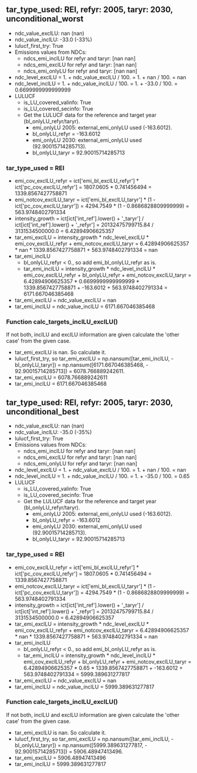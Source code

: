 

## tar_type_used: REI, refyr: 2005, taryr: 2030, unconditional_worst
- ndc_value_exclLU: nan (nan)
- ndc_value_inclLU: -33.0 (-33%)
- lulucf_first_try: True
- Emissions values from NDCs:
  - ndcs_emi_inclLU for refyr and taryr: [nan nan]
  - ndcs_emi_exclLU for refyr and taryr: [nan nan]
  - ndcs_emi_onlyLU for refyr and taryr: [nan nan]
- ndc_level_exclLU = 1. + ndc_value_exclLU / 100. = 1. + nan / 100. = nan
- ndc_level_inclLU = 1. + ndc_value_inclLU / 100. = 1. + -33.0 / 100. = 0.6699999999999999
- LULUCF
  - is_LU_covered_valinfo: True
  - is_LU_covered_secinfo: True
  - Get the LULUCF data for the reference and target year (bl_onlyLU_refyr/taryr).
    - emi_onlyLU 2005: external_emi_onlyLU used (-163.6012).
    - bl_onlyLU_refyr = -163.6012
    - emi_onlyLU 2030: external_emi_onlyLU used (92.90015714285713).
    - bl_onlyLU_taryr = 92.90015714285713
### tar_type_used = REI
- emi_cov_exclLU_refyr = ict['emi_bl_exclLU_refyr'] * ict['pc_cov_exclLU_refyr'] = 1807.0605 * 0.741456494 = 1339.8567427758871
- emi_notcov_exclLU_taryr = ict['emi_bl_exclLU_taryr'] * (1 - ict['pc_cov_exclLU_taryr']) = 4294.7549 * (1 - 0.8686828809999999) = 563.9748402791334
- intensity_growth = ict[ict['int_ref'].lower() + '\_taryr'] / ict[ict['int_ref'].lower() + '\_refyr'] = 20132475799715.84 / 3131534500000.0 = 6.42894906625357
- tar_emi_exclLU = intensity_growth * ndc_level_exclLU * emi_cov_exclLU_refyr + emi_notcov_exclLU_taryr = 6.42894906625357 * nan * 1339.8567427758871 + 563.9748402791334 = nan
- tar_emi_inclLU
  - bl_onlyLU_refyr < 0., so add emi_bl_onlyLU_refyr as is.
  - tar_emi_inclLU = intensity_growth * ndc_level_inclLU * emi_cov_exclLU_refyr + bl_onlyLU_refyr + emi_notcov_exclLU_taryr = 6.42894906625357 * 0.6699999999999999 * 1339.8567427758871 + -163.6012 + 563.9748402791334 = 6171.667046385468
- tar_emi_exclLU = ndc_value_exclLU = nan
- tar_emi_inclLU = ndc_value_inclLU = 6171.667046385468
### Function calc_targets_inclLU_exclLU()
If not both, inclLU and exclLU information are given calculate the 'other case' from the given case.
- tar_emi_exclLU is nan. So calculate it.
- lulucf_first_try, so tar_emi_exclLU = np.nansum([tar_emi_inclLU, -bl_onlyLU_taryr]) = np.nansum([6171.667046385468, - 92.90015714285713]) = 6078.766889242611.
- tar_emi_exclLU = 6078.766889242611
- tar_emi_inclLU = 6171.667046385468

## tar_type_used: REI, refyr: 2005, taryr: 2030, unconditional_best
- ndc_value_exclLU: nan (nan)
- ndc_value_inclLU: -35.0 (-35%)
- lulucf_first_try: True
- Emissions values from NDCs:
  - ndcs_emi_inclLU for refyr and taryr: [nan nan]
  - ndcs_emi_exclLU for refyr and taryr: [nan nan]
  - ndcs_emi_onlyLU for refyr and taryr: [nan nan]
- ndc_level_exclLU = 1. + ndc_value_exclLU / 100. = 1. + nan / 100. = nan
- ndc_level_inclLU = 1. + ndc_value_inclLU / 100. = 1. + -35.0 / 100. = 0.65
- LULUCF
  - is_LU_covered_valinfo: True
  - is_LU_covered_secinfo: True
  - Get the LULUCF data for the reference and target year (bl_onlyLU_refyr/taryr).
    - emi_onlyLU 2005: external_emi_onlyLU used (-163.6012).
    - bl_onlyLU_refyr = -163.6012
    - emi_onlyLU 2030: external_emi_onlyLU used (92.90015714285713).
    - bl_onlyLU_taryr = 92.90015714285713
### tar_type_used = REI
- emi_cov_exclLU_refyr = ict['emi_bl_exclLU_refyr'] * ict['pc_cov_exclLU_refyr'] = 1807.0605 * 0.741456494 = 1339.8567427758871
- emi_notcov_exclLU_taryr = ict['emi_bl_exclLU_taryr'] * (1 - ict['pc_cov_exclLU_taryr']) = 4294.7549 * (1 - 0.8686828809999999) = 563.9748402791334
- intensity_growth = ict[ict['int_ref'].lower() + '\_taryr'] / ict[ict['int_ref'].lower() + '\_refyr'] = 20132475799715.84 / 3131534500000.0 = 6.42894906625357
- tar_emi_exclLU = intensity_growth * ndc_level_exclLU * emi_cov_exclLU_refyr + emi_notcov_exclLU_taryr = 6.42894906625357 * nan * 1339.8567427758871 + 563.9748402791334 = nan
- tar_emi_inclLU
  - bl_onlyLU_refyr < 0., so add emi_bl_onlyLU_refyr as is.
  - tar_emi_inclLU = intensity_growth * ndc_level_inclLU * emi_cov_exclLU_refyr + bl_onlyLU_refyr + emi_notcov_exclLU_taryr = 6.42894906625357 * 0.65 * 1339.8567427758871 + -163.6012 + 563.9748402791334 = 5999.389631277817
- tar_emi_exclLU = ndc_value_exclLU = nan
- tar_emi_inclLU = ndc_value_inclLU = 5999.389631277817
### Function calc_targets_inclLU_exclLU()
If not both, inclLU and exclLU information are given calculate the 'other case' from the given case.
- tar_emi_exclLU is nan. So calculate it.
- lulucf_first_try, so tar_emi_exclLU = np.nansum([tar_emi_inclLU, -bl_onlyLU_taryr]) = np.nansum([5999.389631277817, - 92.90015714285713]) = 5906.48947413496.
- tar_emi_exclLU = 5906.48947413496
- tar_emi_inclLU = 5999.389631277817